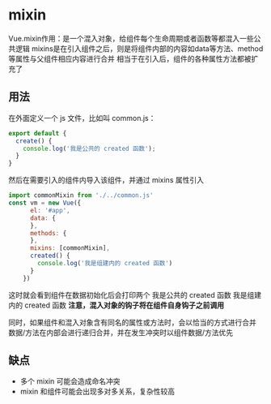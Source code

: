 # mixin

Vue.mixin作用：是一个混入对象，给组件每个生命周期或者函数等都混入一些公共逻辑
mixins是在引入组件之后，则是将组件内部的内容如data等方法、method等属性与父组件相应内容进行合并
相当于在引入后，组件的各种属性方法都被扩充了

## 用法

在外面定义一个 js 文件，比如叫 common.js：

```javascript
export default {
  create() {
    console.log('我是公共的 created 函数');
  }
}
```

然后在需要引入的组件内导入该组件，并通过 mixins 属性引入

```javascript
import commonMixin from './../common.js'
const vm = new Vue({
      el: '#app',
      data: {
      },
      methods: {
      },
      mixins: [commonMixin],
      created() {
        console.log('我是组建内的 created 函数')
      }
    })
```

这时就会看到组件在数据初始化后会打印两个
我是公共的 created 函数
我是组建内的 created 函数
**注意，混入对象的钩子将在组件自身钩子之前调用**

同时，如果组件和混入对象含有同名的属性或方法时，会以恰当的方式进行合并
数据/方法在内部会进行递归合并，并在发生冲突时以组件数据/方法优先

## 缺点

- 多个 mixin 可能会造成命名冲突
- mixin 和组件可能会出现多对多关系，复杂性较高
